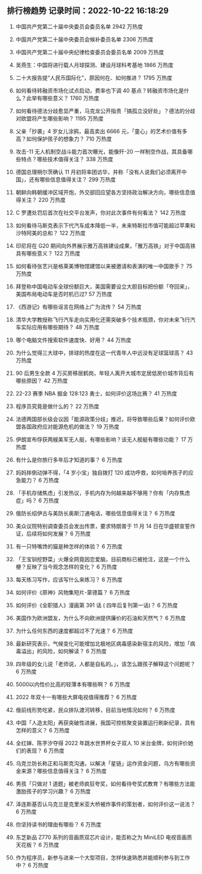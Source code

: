 
## 排行榜趋势 记录时间：2022-10-22 16:18:29
  
  1. 中国共产党第二十届中央委员会委员名单 2942 万热度
    
  2. 中国共产党第二十届中央委员会候补委员名单 2306 万热度
    
  3. 中国共产党第二十届中央纪律检查委员会委员名单 2009 万热度
    
  4. 吴燕生：中国将进行载人月球探测、建设月球科考基地 1866 万热度
    
  5. 二十大报告提“人民币国际化”，原因何在、如何推进？ 1795 万热度
    
  6. 如何看待转融资市场化试点启动，费率也下调 40 基点？转融资市场化是什么？此举有哪些意义？ 1760 万热度
    
  7. 如何看待德法分歧愈显严重，马克龙公开指责「搞孤立没好处」？德法的分歧对欧盟将产生哪些影响？ 1195 万热度
    
  8. 父亲「抄袭」4 岁女儿涂鸦，最高卖出 6666 元，「童心」的艺术价值有多高？如何保护孩子的想象力？ 710 万热度
    
  9. 攻击-11 无人机制空战斗能力首次曝光，能像歼-20 一样制空作战，其具备哪些特点？哪些技术值得关注？ 338 万热度
    
  10. 德国总理朔尔茨确认 11 月初将率团访华，并称「没有人说我们必须离开中国」，还有哪些信息值得关注？ 299 万热度
    
  11. 朝鲜向韩朝缓冲区域开炮，外交部回应望各方坚持政治解决方向，哪些信息值得关注？ 220 万热度
    
  12. C 罗遭处罚后首次在社交平台发声，你对此次事件有何看法？ 142 万热度
    
  13. 如何看待马斯克表示下代汽车成本降低一半，未来特斯拉市值可能超过苹果和沙特阿美的总和？ 122 万热度
    
  14. 印尼将在 G20 期间向外界展示雅万高铁建设成果，「雅万高铁」对于中国高铁具有哪些意义？ 122 万热度
    
  15. 如何看待张艺兴是格莱美博物馆建馆以来被邀请和表演的唯一中国歌手？ 75 万热度
    
  16. 拜登称中国电动车全球份额巨大，美国需要设立大胆目标把份额「夺回来」，美国布局电动车是否时机已过? 57 万热度
    
  17. 《西游记》有哪些谣言在网络上广为流传？ 54 万热度
    
  18. 清华大学教授称飞行汽车走向实用化还需突破多个技术瓶颈，你对未来飞行汽车实际应用有哪些期待？ 48 万热度
    
  19. 哪个电脑文件搜索软件速度快、好用？ 44 万热度
    
  20. 为什么觉得三大球中，排球的热度在这一代青年人中远没有足球篮球高？ 43 万热度
    
  21. 90 后男生全款 4 万买房移居鹤岗，年轻人离开大城市定居低房价城市背后有哪些原因？ 42 万热度
    
  22. 22-23 赛季 NBA 掘金 128:123 勇士，如何评价这场比赛？ 41 万热度
    
  23. 程序员究竟是做什么的？ 22 万热度
    
  24. 法德两国部长级会议因「能源政策分歧」推迟，将导致哪些后果？如何评价欧盟各国政府应对能源危机的做法？ 19 万热度
    
  25. 伊朗宣布俘获两艘美军无人艇，有哪些影响？该无人舰艇有哪些功能？ 17 万热度
    
  26. 有什么是你旅行多年后才知道的事？ 6 万热度
    
  27. 妈妈摔倒动弹不得，「4 岁小宝」独自拨打 120 成功呼救，如何培养孩子的应急能力？ 6 万热度
    
  28. 「手机存储焦虑」引发热议，手机内存为何越来越不够用？你有「内存焦虑症」吗？ 6 万热度
    
  29. 俄防长绍伊古与美防长奥斯汀通电话，哪些信息值得关注？ 6 万热度
    
  30. 美众议院特别调查委员会发出传票，要求特朗普于 11 月 14 日在华盛顿宣誓作证，后续将如何发展？ 6 万热度
    
  31. 有一只特嘴馋的猫是种怎样的体验？ 6 万热度
    
  32. 「王宝钏挖野菜」火爆全网竟因恋爱脑，目前商标已被抢注，这是一个什么梗？反映了当今观念怎样的变化？ 6 万热度
    
  33. 每天练习写作，应该写什么来练习？ 6 万热度
    
  34. 如何评价《原神》风物集短片-蒙德篇？ 6 万热度
    
  35. 如何评价《全职猎人》漫画第 391 话 ( 四年后复刊第一话)？ 6 万热度
    
  36. 美国作为欧洲盟友，为什么不向欧洲提供廉价的石油和天然气？ 6 万热度
    
  37. 为什么任何东西的速度都超过不了光速？ 6 万热度
    
  38. 最新研究表示，气候变化可能增加北极地区病毒感染新宿主的风险，增加「病毒溢出」的风险，如何解读？ 6 万热度
    
  39. 四年级的女儿说「老师说，人都是自私的。」，该怎么跟孩子解释这个问题呢？ 6 万热度
    
  40. 5000以内性价比高的轻薄本有哪些啊？ 6 万热度
    
  41. 2022 年双十一有哪些大屏电视值得推荐？ 6 万热度
    
  42. 俄前线形势吃紧，民众排队渡河转移，目前当地情况如何？ 6 万热度
    
  43. 中国「人造太阳」再获突破性进展，我国可控核聚变装置运行刷新纪录，具有怎样的意义？ 6 万热度
    
  44. 全红婵、陈芋汐夺得 2022 年跳水世界杯女子双人 10 米台金牌，如何评价她们的表现？ 6 万热度
    
  45. 乌克兰防长称正和马斯克沟通，以解决「星链」运作资金问题，乌方有哪些资金来源？哪些信息值得关注？ 6 万热度
    
  46. 男孩「只做对 1 道题」被老师疯狂夸奖，如何看待夸奖式教育？有哪些方法能激励孩子的学习兴趣？ 6 万热度
    
  47. 泽连斯基否认乌克兰是克里米亚大桥被炸事件的策划者，如何评价这一说法？ 6 万热度
    
  48. 你坚持读书的理由有哪些？ 6 万热度
    
  49. 东芝新品 Z770 系列的音画质双芯片设计，能否称之为 MiniLED 电视音画质天花板？ 6 万热度
    
  50. 作为程序员，新参与进来一个大型项目，怎样快速熟悉并能顺利参与到工作中？ 6 万热度
    